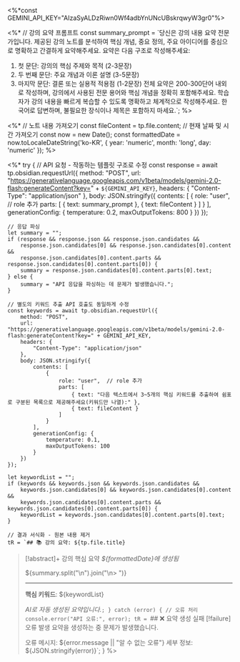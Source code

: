 <%*const GEMINI_API_KEY="AIzaSyALDzRiwn0Wf4adbYnUNcUBskrqwyW3gr0"%>
 
<%*
// 강의 요약 프롬프트
const summary_prompt = `당신은 강의 내용 요약 전문가입니다. 제공된 강의 노트를 분석하여 핵심 개념, 중요 정의, 주요 아이디어를 중심으로 명확하고 간결하게 요약해주세요.
요약은 다음 구조로 작성해주세요:
1. 첫 문단: 강의의 핵심 주제와 목적 (2-3문장)
2. 두 번째 문단: 주요 개념과 이론 설명 (3-5문장)
3. 마지막 문단: 결론 또는 실용적 적용점 (1-2문장)
전체 요약은 200-300단어 내외로 작성하며, 강의에서 사용된 전문 용어와 핵심 개념을 정확히 포함해주세요. 학습자가 강의 내용을 빠르게 복습할 수 있도록 명확하고 체계적으로 작성해주세요.
한국어로 답변하며, 불필요한 장식이나 제목은 포함하지 마세요.`;
%>
 
<%*
// 노트 내용 가져오기
const fileContent = tp.file.content;
// 현재 날짜 및 시간 가져오기
const now = new Date();
const formattedDate = now.toLocaleDateString('ko-KR', {
  year: 'numeric',
  month: 'long',
  day: 'numeric'
});
%>
 
<%*
try {
    // API 요청 - 작동하는 템플릿 구조로 수정
    const response = await tp.obsidian.requestUrl({
        method: "POST",
        url: "https://generativelanguage.googleapis.com/v1beta/models/gemini-2.0-flash:generateContent?key=" + `${GEMINI_API_KEY}`,
        headers: {
            "Content-Type": "application/json"
        },
        body: JSON.stringify({
            contents: [
                {
                    role: "user",  // role 추가
                    parts: [
                        { text: summary_prompt },
                        { text: fileContent }
                    ]
                }
            ],
            generationConfig: {
                temperature: 0.2,
                maxOutputTokens: 800
            }
        })
    });
    
    // 응답 파싱
    let summary = "";
    if (response && response.json && response.json.candidates && 
        response.json.candidates[0] && response.json.candidates[0].content && 
        response.json.candidates[0].content.parts && response.json.candidates[0].content.parts[0]) {
        summary = response.json.candidates[0].content.parts[0].text;
    } else {
        summary = "API 응답을 파싱하는 데 문제가 발생했습니다.";
    }
    
    // 별도의 키워드 추출 API 호출도 동일하게 수정
    const keywords = await tp.obsidian.requestUrl({
        method: "POST",
        url: "https://generativelanguage.googleapis.com/v1beta/models/gemini-2.0-flash:generateContent?key=" + GEMINI_API_KEY,
        headers: {
            "Content-Type": "application/json"
        },
        body: JSON.stringify({
            contents: [
                {
                    role: "user",  // role 추가
                    parts: [
                        { text: "다음 텍스트에서 3~5개의 핵심 키워드를 추출하여 쉼표로 구분된 목록으로 제공해주세요(키워드만 나열):" },
                        { text: fileContent }
                    ]
                }
            ],
            generationConfig: {
                temperature: 0.1,
                maxOutputTokens: 100
            }
        })
    });
    
    let keywordList = "";
    if (keywords && keywords.json && keywords.json.candidates && 
        keywords.json.candidates[0] && keywords.json.candidates[0].content && 
        keywords.json.candidates[0].content.parts && keywords.json.candidates[0].content.parts[0]) {
        keywordList = keywords.json.candidates[0].content.parts[0].text;
    }
    
    // 결과 서식화 - 원본 내용 제거
    tR = `## 📚 강의 요약: ${tp.file.title}
> [!abstract]+ 강의 핵심 요약
> *${formattedDate}에 생성됨*
> 
> ${summary.split("\n").join("\n> ")}
> 
> ---
> 
> **핵심 키워드**: ${keywordList}
> 
> *AI로 자동 생성된 요약입니다.*`;
} catch (error) {
    // 오류 처리
    console.error("API 오류:", error);
    tR = `## ❌ 요약 생성 실패
> [!failure] 오류 발생
> 요약을 생성하는 중 문제가 발생했습니다.
> 
> 오류 메시지: ${error.message || "알 수 없는 오류"}
> 세부 정보: ${JSON.stringify(error)}`;
}
%>